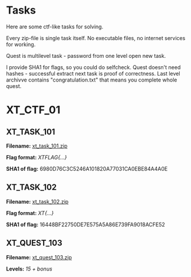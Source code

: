 # Tasks

Here are some ctf-like tasks for solving.

Every zip-file is single task itself. No executable files, no internet services for working.

Quest is multilevel task - password from one level open new task.

I provide SHA1 for flags, so you could do selfcheck. Quest doesn't need hashes - successful extract next task is proof of correctness. Last level archivve contains "congratulation.txt" that means you complete whole quest.

# XT_CTF_01

## XT_TASK_101

**Filename:** [xt_task_101.zip](https://github.com/xi-tauw/XTCTF/raw/master/XT_CTF_01/xt_task_101.zip)

**Flag format:** _XTFLAG{...}_

**SHA1 of flag:** 6980D76C3C5246A101820A77031CA0EBE84A4A0E

## XT_TASK_102

**Filename:** [xt_task_102.zip](https://github.com/xi-tauw/XTCTF/raw/master/XT_CTF_01/xt_task_102.zip)

**Flag format:** _XT{...}_

**SHA1 of flag:** 16448BF22750DE7E575A5A86E739FA9018ACFE52

## XT_QUEST_103

**Filename:** [xt_quest_103.zip](https://github.com/xi-tauw/XTCTF/raw/master/XT_CTF_01/xt_quest_103.zip)

**Levels:** _15 + bonus_
